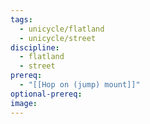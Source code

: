 ```yaml
---
tags:
  - unicycle/flatland
  - unicycle/street
discipline:
  - flatland
  - street
prereq:
  - "[[Hop on (jump) mount]]"
optional-prereq: 
image:
---
```

